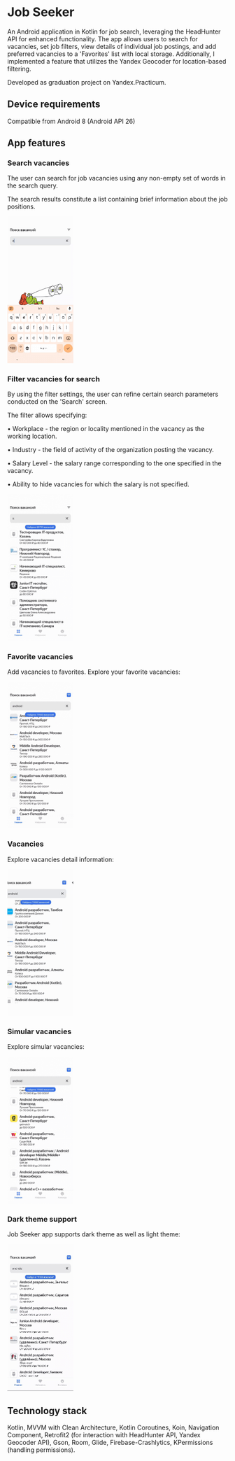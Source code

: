 # Job Seeker
An Android application in Kotlin for job search, leveraging the HeadHunter API for enhanced functionality. The app allows users to search for vacancies, set job filters, view details of individual job postings, and add preferred vacancies to a 'Favorites' list with local storage. Additionally, I implemented a feature that utilizes the Yandex Geocoder for location-based filtering.

Developed as graduation project on Yandex.Practicum.

## Device requirements
Compatible from Android 8 (Android API 26)

## App features

### Search vacancies
The user can search for job vacancies using any non-empty set of words in the search query. 

The search results constitute a list containing brief information about the job positions.  

<img src="https://github.com/JudjinGM/JobSeeker/blob/dev/info/search_screen.gif" width=30% height=30%>

### Filter vacancies for search
By using the filter settings, the user can refine certain search parameters conducted on the 'Search' screen. 

The filter allows specifying:

• Workplace - the region or locality mentioned in the vacancy as the working location.

• Industry - the field of activity of the organization posting the vacancy.

• Salary Level - the salary range corresponding to the one specified in the vacancy.

• Ability to hide vacancies for which the salary is not specified.


<img src="https://github.com/JudjinGM/JobSeeker/blob/dev/info/filter_screen.gif" width=30% height=30%>

### Favorite vacancies
Add vacancies to favorites. Explore your favorite vacancies:

<img src="https://github.com/JudjinGM/JobSeeker/blob/dev/info/favorites_screen.gif" width=30% height=30%>

### Vacancies
Explore vacancies detail information:

<img src="https://github.com/JudjinGM/JobSeeker/blob/dev/info/vacancy_screen.gif" width=30% height=30%>

### Simular vacancies
Explore simular vacancies:

<img src="https://github.com/JudjinGM/JobSeeker/blob/dev/info/simular_vacancies.gif" width=30% height=30%>

### Dark theme support

Job Seeker app supports dark theme as well as light theme:

<img src="https://github.com/JudjinGM/JobSeeker/blob/dev/info/dark_theme.gif" width=30% height=30%>

## Technology stack
Kotlin, MVVM with Clean Architecture, Kotlin Coroutines, Koin, Navigation Component, Retrofit2 (for interaction with HeadHunter API, Yandex Geocoder API), Gson, Room, Glide, Firebase-Crashlytics, KPermissions (handling permissions).
